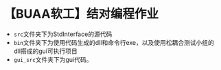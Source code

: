 # 【BUAA软工】结对编程作业

- `src`文件夹下为StdInterface的源代码
- `bin`文件夹下为使用代码生成的dll和命令行exe，以及使用松耦合测试小组的dll搭成的gui可执行项目
- `gui_src`文件夹下为gui代码。